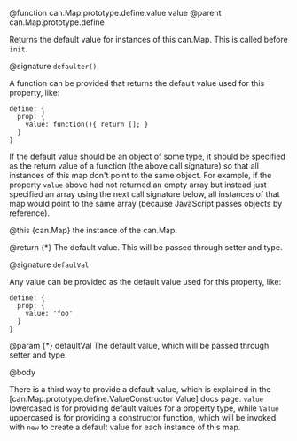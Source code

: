 @function can.Map.prototype.define.value value
@parent can.Map.prototype.define

Returns the default value for instances of this can.Map.  This is called before `init`.

@signature `defaulter()`

A function can be provided that returns the default value used for this property, like:

    define: {
      prop: {
        value: function(){ return []; }
      }
    }

If the default value should be an object of some type, it should be specified as the return value of a function (the above call signature) so that all instances of this map don't point to the same object.  For example, if the property `value` above had not returned an empty array but instead just specified an array using the next call signature below, all instances of that map would point to the same array (because JavaScript passes objects by reference).

@this {can.Map} the instance of the can.Map.

@return {*} The default value.  This will be passed through setter and type.

@signature `defaulVal`

Any value can be provided as the default value used for this property, like:

    define: {
      prop: {
        value: 'foo'
      }
    }

@param {*} defaultVal The default value, which will be passed through setter and type.

@body

There is a third way to provide a default value, which is explained in the [can.Map.prototype.define.ValueConstructor Value] docs page. `value` lowercased is for providing default values for a property type, while `Value` uppercased is for providing a constructor function, which will be invoked with `new` to create a default value for each instance of this map.